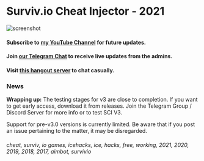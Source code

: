 # Surviv.io Cheat Injector - 2021
![screenshot](https://media.discordapp.net/attachments/822567307410014261/835204258899034193/photo_2021-04-11_22-13-43.jpg)
#### Subscribe to [my YouTube Channel](https://www.youtube.com/c/IceHacks?sub_confirmation=1) for future updates.
#### Join [our Telegram Chat](https://t.me/ice_updates) to receive live updates from the admins.
#### Visit [this hangout server](https://discord.gg/cueXYN5GAz) to chat casually.

### News
**Wrapping up:** The testing stages for v3 are close to completion. If you want to get early access, download it from releases.
Join the Telegram Group / Discord Server for more info or to test SCI V3.

Support for pre-v3.0 versions is currently limited. Be aware that if you post an issue pertaining to the matter, it may be disregarded.

###### cheat, surviv, io games, icehacks, ice, hacks, free, working, 2021, 2020, 2019, 2018, 2017, aimbot, survivio
